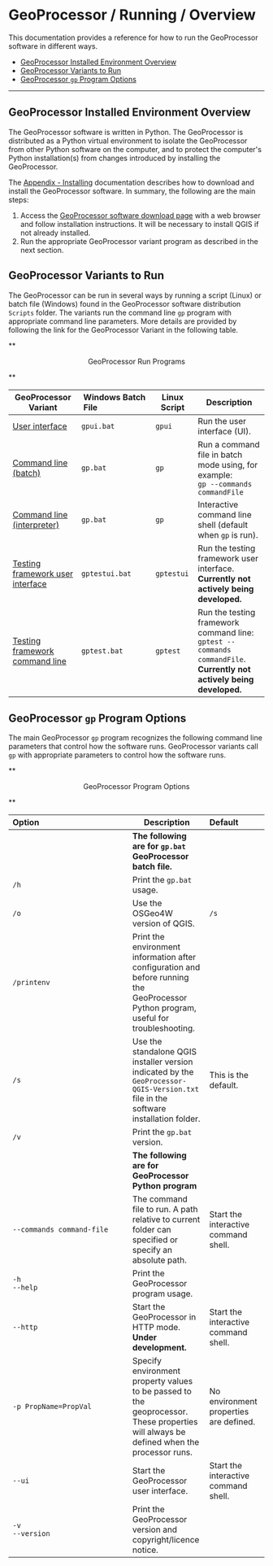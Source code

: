 # GeoProcessor / Running / Overview #

This documentation provides a reference for how to run the GeoProcessor software in different ways.

* [GeoProcessor Installed Environment Overview](#geoprocessor-installed-environment-overview)
* [GeoProcessor Variants to Run](#geoprocessor-variants-to-run)
* [GeoProcessor `gp` Program Options](#geoprocessor-gp-program-options)

----------------

## GeoProcessor Installed Environment Overview ##

The GeoProcessor software is written in Python.
The GeoProcessor is distributed as a Python virtual environment to isolate the GeoProcessor
from other Python software on the computer, and to protect the computer's Python installation(s) from
changes introduced by installing the GeoProcessor.

The [Appendix - Installing](../appendix-install/install.md) documentation describes how to download
and install the GeoProcessor software.  In summary, the following are the main steps:

1. Access the [GeoProcessor software download page](http://software.openwaterfoundation.org/geoprocessor/) with a web browser
   and follow installation instructions.  It will be necessary to install QGIS if not already installed.
2. Run the appropriate GeoProcessor variant program as described in the next section.

## GeoProcessor Variants to Run ##

The GeoProcessor can be run in several ways by running a script (Linux) or batch file (Windows) found
in the GeoProcessor software distribution `Scripts` folder.
The variants run the command line `gp` program with appropriate command line parameters.
More details are provided by following the link for the GeoProcessor Variant in the following table.

**<p style="text-align: center;">
GeoProcessor Run Programs
</p>**

| **GeoProcessor Variant**                     | **Windows Batch File**&nbsp;&nbsp;&nbsp;&nbsp;&nbsp;&nbsp;&nbsp;&nbsp;&nbsp;&nbsp;&nbsp;&nbsp;&nbsp;&nbsp;&nbsp;&nbsp;&nbsp;&nbsp;&nbsp;&nbsp;&nbsp;&nbsp; | **Linux Script** | **Description** |
| -------------------------------------------- | -------------- | --------------- | -- |
| [User interface](ui.md)                         | `gpui.bat` | `gpui` | Run the user interface (UI). | 
| [Command line (batch)](cl-batch.md)             | `gp.bat` | `gp` | Run a command file in batch mode using, for example:<br>`gp --commands commandFile` | 
| [Command line (interpreter)](cl-interpreter.md) | `gp.bat` | `gp` | Interactive command line shell (default when `gp` is run). | 
| [Testing framework user interface](gptest.md)   | `gptestui.bat` | `gptestui` | Run the testing framework user interface.<br>**Currently not actively being developed.**| 
| [Testing framework command line](gptest.md)     | `gptest.bat` | `gptest` | Run the testing framework command line:  `gptest --commands commandFile`.<br>**Currently not actively being developed.**| 

## GeoProcessor `gp` Program Options ##

The main GeoProcessor `gp` program recognizes the following command line parameters that control how the software runs.
GeoProcessor variants call `gp` with appropriate parameters to control how the software runs.

**<p style="text-align: center;">
GeoProcessor Program Options
</p>**

| **Option**&nbsp;&nbsp;&nbsp;&nbsp;&nbsp;&nbsp;&nbsp;&nbsp;&nbsp;&nbsp;&nbsp;&nbsp;&nbsp;&nbsp;&nbsp;&nbsp;&nbsp;&nbsp;&nbsp;&nbsp;&nbsp;&nbsp;&nbsp;&nbsp;&nbsp;&nbsp;&nbsp;&nbsp;&nbsp;&nbsp;&nbsp;&nbsp;&nbsp;&nbsp;&nbsp;&nbsp;&nbsp;&nbsp;&nbsp; | **Description** | **Default**&nbsp;&nbsp;&nbsp;&nbsp;&nbsp;&nbsp;&nbsp;&nbsp;&nbsp;&nbsp; |
| --------------|-----------------|----------------- |
| | **The following are for `gp.bat` GeoProcessor batch file.** | |
| `/h` | Print the `gp.bat` usage. | |
| `/o` | Use the OSGeo4W version of QGIS. | `/s` |
| `/printenv` | Print the environment information after configuration and before running the GeoProcessor Python program, useful for troubleshooting. | |
| `/s` | Use the standalone QGIS installer version indicated by the `GeoProcessor-QGIS-Version.txt` file in the software installation folder. | This is the default. |
| `/v` | Print the `gp.bat` version. | |
| | **The following are for GeoProcessor Python program** | |
| `--commands command-file` | The command file to run. A path relative to current folder can specified or specify an absolute path. | Start the interactive command shell. |
| `-h`<br>`--help` | Print the GeoProcessor program usage. | |
| `--http` | Start the GeoProcessor in HTTP mode. **Under development.**| Start the interactive command shell. |
| `-p PropName=PropVal` | Specify environment property values to be passed to the geoprocessor.  These properties will always be defined when the processor runs. | No environment properties are defined. |
| `--ui` | Start the GeoProcessor user interface.| Start the interactive command shell. |
| `-v`<br>`--version` | Print the GeoProcessor version and copyright/licence notice. | |
